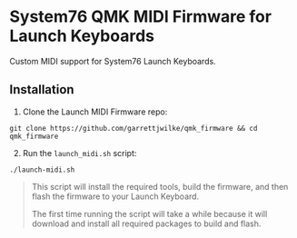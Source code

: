 # System76 QMK MIDI Firmware for Launch Keyboards

Custom MIDI support for System76 Launch Keyboards.

## Installation
1) Clone the Launch MIDI Firmware repo:

```
git clone https://github.com/garrettjwilke/qmk_firmware && cd qmk_firmware
```

2) Run the `launch_midi.sh` script:

 ```
./launch-midi.sh
```

> This script will install the required tools, build the firmware, and then flash the firmware to your Launch Keyboard.
>
>The first time running the script will take a while because it will download and install all required packages to build and flash.
